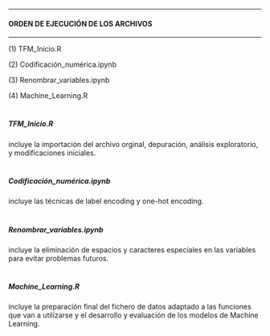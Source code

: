 ***********************************
#### ORDEN DE EJECUCIÓN DE LOS ARCHIVOS
***********************************

(1) TFM_Inicio.R

(2) Codificación_numérica.ipynb

(3) Renombrar_variables.ipynb

(4) Machine_Learning.R

#

##### TFM_Inicio.R 
incluye la importación del archivo orginal, depuración, análisis exploratorio, y modificaciones iniciales.

#

##### Codificación_numérica.ipynb
incluye las técnicas de label encoding y one-hot encoding.

#

##### Renombrar_variables.ipynb
incluye la eliminación de espacios y caracteres especiales en las variables para evitar problemas futuros.

#

##### Machine_Learning.R
incluye la preparación final del fichero de datos adaptado a las funciones que van a utilizarse y el desarrollo
y evaluación de los modelos de Machine Learning.
